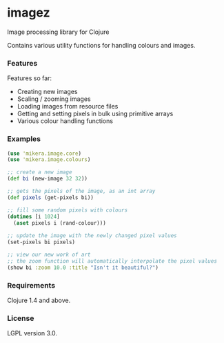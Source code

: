 imagez
======

Image processing library for Clojure

Contains various utility functions for handling colours and images.

### Features

Features so far:

- Creating new images
- Scaling / zooming images
- Loading images from resource files
- Getting and setting pixels in bulk using primitive arrays
- Various colour handling functions
 
### Examples

```clojure
(use 'mikera.image.core)
(use 'mikera.image.colours)

;; create a new image
(def bi (new-image 32 32))

;; gets the pixels of the image, as an int array
(def pixels (get-pixels bi))

;; fill some random pixels with colours
(dotimes [i 1024]
  (aset pixels i (rand-colour)))
  
;; update the image with the newly changed pixel values
(set-pixels bi pixels)

;; view our new work of art
;; the zoom function will automatically interpolate the pixel values
(show bi :zoom 10.0 :title "Isn't it beautiful?")
```

### Requirements

Clojure 1.4 and above.

### License

LGPL version 3.0.
